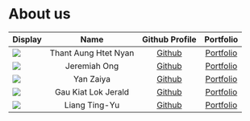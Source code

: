 # About us

Display | Name | Github Profile | Portfolio 
--------|:----:|:--------------:|:---------:
![](https://via.placeholder.com/100.png?text=Photo) | Thant Aung Htet Nyan | [Github](https://github.com/thant) | [Portfolio](team/thant.md)
![](https://via.placeholder.com/100.png?text=Photo) | Jeremiah Ong | [Github](https://github.com/) | [Portfolio](team/johndoe.md)
![](https://via.placeholder.com/100.png?text=Photo) | Yan Zaiya | [Github](https://github.com/) | [Portfolio](team/johndoe.md)
![](https://via.placeholder.com/100.png?text=Photo) | Gau Kiat Lok Jerald | [Github](https://github.com/jeraldgau) | [Portfolio](team/jeraldgau.md)
![](https://via.placeholder.com/100.png?text=Photo) | Liang Ting-Yu | [Github](https://github.com/) | [Portfolio](team/johndoe.md)
